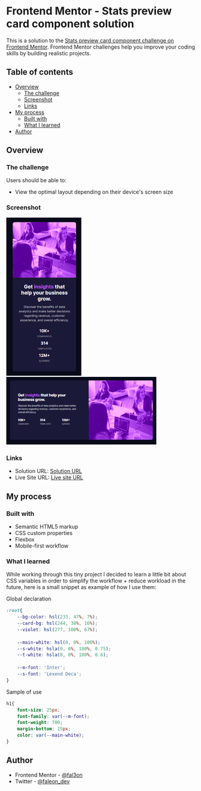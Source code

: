 # Frontend Mentor - Stats preview card component solution

This is a solution to the [Stats preview card component challenge on Frontend Mentor](https://www.frontendmentor.io/challenges/stats-preview-card-component-8JqbgoU62). Frontend Mentor challenges help you improve your coding skills by building realistic projects.

## Table of contents

- [Overview](#overview)
  - [The challenge](#the-challenge)
  - [Screenshot](#screenshot)
  - [Links](#links)
- [My process](#my-process)
  - [Built with](#built-with)
  - [What I learned](#what-i-learned)
- [Author](#author)

## Overview

### The challenge

Users should be able to:

- View the optimal layout depending on their device's screen size

### Screenshot

<!-- ![Mobile view](./Results/mobile-view.png)<br>
![Desktop view](./Results/desktop-view.png) -->

<img src="./Results/mobile-view.png" width="200"><br>
<img src="./Results/desktop-view.png" width="400">

### Links

- Solution URL: [Solution URL](https://www.frontendmentor.io/solutions/responsive-stats-card-using-css-flexbox-n9vt3mtRw)
- Live Site URL: [Live site URL](https://fmc-stats-card.vercel.app/)

## My process

### Built with

- Semantic HTML5 markup
- CSS custom properties
- Flexbox
- Mobile-first workflow

### What I learned
While working through this tiny project I decided to learn a little bit about CSS variables in order to simplify the workflow + reduce workload in the future, here is a small snippet as example of how I use them:

Global declaration
```css
:root{
    --bg-color: hsl(233, 47%, 7%);
    --card-bg: hsl(244, 38%, 16%);
    --violet: hsl(277, 100%, 67%);

    --main-white: hsl(0, 0%, 100%);
    --s-white: hsla(0, 0%, 100%, 0.75);
    --t-white: hsla(0, 0%, 100%, 0.6);

    --m-font: 'Inter';
    --s-font: 'Lexend Deca';
}
```
Sample of use
```css
h1{
    font-size: 25px;
    font-family: var(--m-font);
    font-weight: 700;
    margin-bottom: 15px;
    color: var(--main-white);   
}
```

## Author

- Frontend Mentor - [@fal3on](https://www.frontendmentor.io/profile/fal3on)
- Twitter - [@faleon_dev](https://twitter.com/faleon_dev)